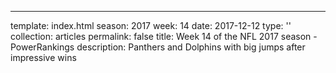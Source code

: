 ---
template: index.html
season: 2017
week: 14
date: 2017-12-12
type: ''
collection: articles
permalink: false
title: Week 14 of the NFL 2017 season - PowerRankings
description: Panthers and Dolphins with big jumps after impressive wins

